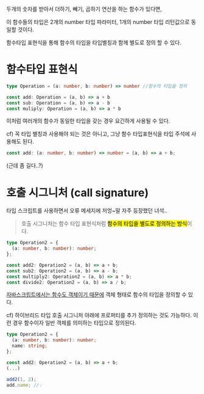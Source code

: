 
두개의 숫자를 받아서 더하기, 빼기, 곱하기 연산을 하는 함수가 있다면,

이 함수들의 타입은 2개의 number 타입 파라미터, 1개의 number 타입 리턴값으로 동일할 것이다.

함수타입 표현식을 통해 함수의 타입을 타입별칭과 함께 별도로 정의 할 수 있다.
# 함수타입 표현식

```typescript
type Operation = (a: number, b: number) => number //함수의 타입을 정의

const add: Operation = (a, b) => a + b
const sub: Operation = (a, b) => a - b
const muliply: Operation = (a, b) => a * b
```

이처럼 여러개의 함수가 동일한 타입을 갖는 경우 요긴하게 사용될 수 있다.

cf) 꼭 타입 별칭과 사용해야 되는 것은 아니고, 그냥 함수 타입표현식을 타입 주석에 사용해도 된다.
```typescript
const add: (a: number, b: number) => number = (a, b) => a + b;
```
(근데 좀 길다..?)


# 호출 시그니처 (call signature)

타입 스크립트를 사용하면서 오류 메세지에 저엉~말 자주 등장했던 녀석.. 

> 호출 시그니처는 함수 타입 표현식처럼 <mark class="hltr-yellow">함수의 타입을 별도로 정의하는 방식</mark>이다.

```typescript
type Operation2 = {
  (a: number, b: number): number;
};

const add2: Operation2 = (a, b) => a + b;
const sub2: Operation2 = (a, b) => a - b;
const multiply2: Operation2 = (a, b) => a * b;
const divide2: Operation2 = (a, b) => a / b;
```

[자바스크립트에서는 함수도 객체이기 때문에](https://reactjs.winterlood.com/0f33b159-6b19-433b-8db4-68d6b4a122e0) 객체 형태로 함수의 타입을 정의할 수 있다.

cf) 하이브리드 타입
호출 시그니처 아래에 프로퍼티를 추가 정의하는 것도 가능하다. 이런 경우 함수이자 일반 객체를 의미하는 타입으로 정의된다.

```typescript
type Operation2 = {
  (a: number, b: number): number;
  name: string;
};

const add2: Operation2 = (a, b) => a + b;
(...)

add2(1, 2);
add.name; //💡
```
